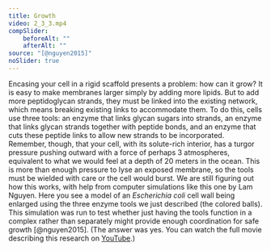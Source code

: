 ```yaml
---
title: Growth
video: 2_3_3.mp4
compSlider:
    beforeAlt: ""
    afterAlt: ""
source: "[@nguyen2015]"
noSlider: true
---
```

Encasing your cell in a rigid scaffold presents a problem: how can it grow? It is easy to make membranes larger simply by adding more lipids. But to add more peptidoglycan strands, they must be linked into the existing network, which means breaking existing links to accommodate them. To do this, cells use three tools: an enzyme that links glycan sugars into strands, an enzyme that links glycan strands together with peptide bonds, and an enzyme that cuts these peptide links to allow new strands to be incorporated. Remember, though, that your cell, with its solute-rich interior, has a turgor pressure pushing outward with a force of perhaps 3 atmospheres, equivalent to what we would feel at a depth of 20 meters in the ocean. This is more than enough pressure to lyse an exposed membrane, so the tools must be wielded with care or the cell would burst. We are still figuring out how this works, with help from computer simulations like this one by Lam Nguyen. Here you see a model of an *Escherichia coli* cell wall being enlarged using the three enzyme tools we just described (the colored balls). This simulation was run to test whether just having the tools function in a complex rather than separately might provide enough coordination for safe growth [@nguyen2015]. (The answer was yes. You can watch the full movie describing this research on [YouTube](https://www.youtube.com/watch?v=_5Ov3vp6Qyg).)

